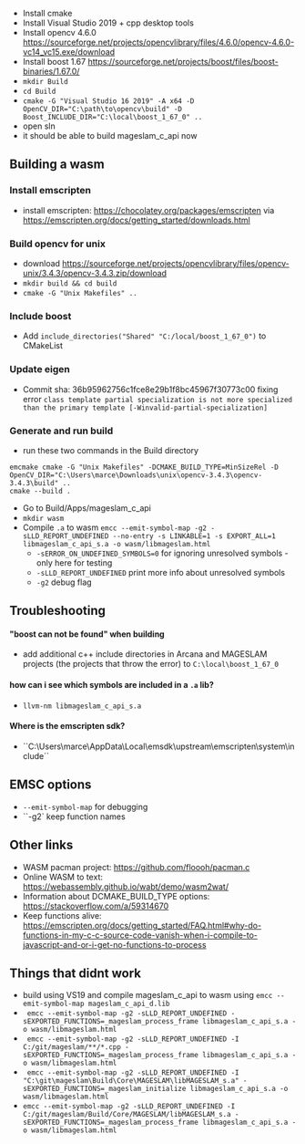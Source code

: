 
- Install cmake
- Install Visual Studio 2019 + cpp desktop tools
- Install opencv 4.6.0 https://sourceforge.net/projects/opencvlibrary/files/4.6.0/opencv-4.6.0-vc14_vc15.exe/download
- Install boost 1.67 https://sourceforge.net/projects/boost/files/boost-binaries/1.67.0/
- ``mkdir Build``
- ``cd Build``
- ``cmake -G "Visual Studio 16 2019" -A x64 -D OpenCV_DIR="C:\path\to\opencv\build" -D Boost_INCLUDE_DIR="C:\local\boost_1_67_0" ..``
- open sln
- it should be able to build mageslam_c_api now




## Building a wasm

### Install emscripten
- install emscripten: https://chocolatey.org/packages/emscripten via https://emscripten.org/docs/getting_started/downloads.html

### Build opencv for unix
- download https://sourceforge.net/projects/opencvlibrary/files/opencv-unix/3.4.3/opencv-3.4.3.zip/download
- ``mkdir build && cd build``
- ``cmake -G "Unix Makefiles" ..``

### Include boost
- Add ``include_directories("Shared" "C:/local/boost_1_67_0")`` to CMakeList

### Update eigen
- Commit sha: 36b95962756c1fce8e29b1f8bc45967f30773c00 fixing error ``class template partial specialization is not more specialized than the primary template [-Winvalid-partial-specialization]``

### Generate and run build
- run these two commands in the Build directory
```
emcmake cmake -G "Unix Makefiles" -DCMAKE_BUILD_TYPE=MinSizeRel -D OpenCV_DIR="C:\Users\marce\Downloads\unix\opencv-3.4.3\opencv-3.4.3\build" ..
cmake --build .
```

- Go to Build/Apps/mageslam_c_api
- ``mkdir wasm``
- Compile ``.a`` to wasm ``emcc --emit-symbol-map -g2 -sLLD_REPORT_UNDEFINED --no-entry -s LINKABLE=1 -s EXPORT_ALL=1 libmageslam_c_api_s.a -o wasm/libmageslam.html``
  - ``-sERROR_ON_UNDEFINED_SYMBOLS=0`` for ignoring unresolved symbols - only here for testing
  - ``-sLLD_REPORT_UNDEFINED`` print more info about unresolved symbols
  - ``-g2`` debug flag




## Troubleshooting

#### "boost can not be found" when building
- add additional c++ include directories in Arcana and MAGESLAM projects (the projects that throw the error) to ``C:\local\boost_1_67_0``

#### how can i see which symbols are included in a ``.a`` lib?
- ``llvm-nm libmageslam_c_api_s.a``

#### Where is the emscripten sdk?
- ``C:\Users\marce\AppData\Local\emsdk\upstream\emscripten\system\include´`



## EMSC options
- ``--emit-symbol-map`` for debugging
- ``-g2` keep function names


## Other links

- WASM pacman project: https://github.com/floooh/pacman.c
- Online WASM to text: https://webassembly.github.io/wabt/demo/wasm2wat/
- Information about DCMAKE_BUILD_TYPE options: https://stackoverflow.com/a/59314670
- Keep functions alive: https://emscripten.org/docs/getting_started/FAQ.html#why-do-functions-in-my-c-c-source-code-vanish-when-i-compile-to-javascript-and-or-i-get-no-functions-to-process



## Things that didnt work
- build using VS19 and compile mageslam_c_api to wasm using ``emcc --emit-symbol-map mageslam_c_api_d.lib``
- `` emcc --emit-symbol-map -g2 -sLLD_REPORT_UNDEFINED -sEXPORTED_FUNCTIONS=_mageslam_process_frame libmageslam_c_api_s.a -o wasm/libmageslam.html``
- `` emcc --emit-symbol-map -g2 -sLLD_REPORT_UNDEFINED -I C:/git/mageslam/**/*.cpp -sEXPORTED_FUNCTIONS=_mageslam_process_frame libmageslam_c_api_s.a -o wasm/libmageslam.html``
- `` emcc --emit-symbol-map -g2 -sLLD_REPORT_UNDEFINED -I "C:\git\mageslam\Build\Core\MAGESLAM\libMAGESLAM_s.a" -sEXPORTED_FUNCTIONS=_mageslam_initialize libmageslam_c_api_s.a -o wasm/libmageslam.html``
- ``emcc --emit-symbol-map -g2 -sLLD_REPORT_UNDEFINED -I C:/git/mageslam/Build/Core/MAGESLAM/libMAGESLAM_s.a -sEXPORTED_FUNCTIONS=_mageslam_process_frame libmageslam_c_api_s.a -o wasm/libmageslam.html``
